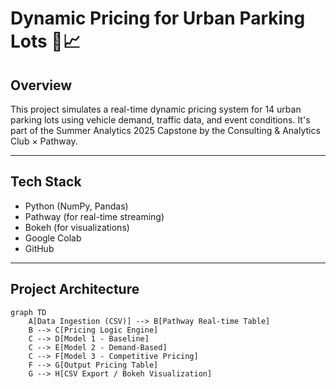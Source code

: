 # Dynamic Pricing for Urban Parking Lots 🚗📈

## Overview

This project simulates a real-time dynamic pricing system for 14 urban parking lots using vehicle demand, traffic data, and event conditions. It's part of the Summer Analytics 2025 Capstone by the Consulting & Analytics Club × Pathway.

---

##  Tech Stack

- Python (NumPy, Pandas)
- Pathway (for real-time streaming)
- Bokeh (for visualizations)
- Google Colab
- GitHub

---

##  Project Architecture

```mermaid
graph TD
    A[Data Ingestion (CSV)] --> B[Pathway Real-time Table]
    B --> C[Pricing Logic Engine]
    C --> D[Model 1 - Baseline]
    C --> E[Model 2 - Demand-Based]
    C --> F[Model 3 - Competitive Pricing]
    F --> G[Output Pricing Table]
    G --> H[CSV Export / Bokeh Visualization]
